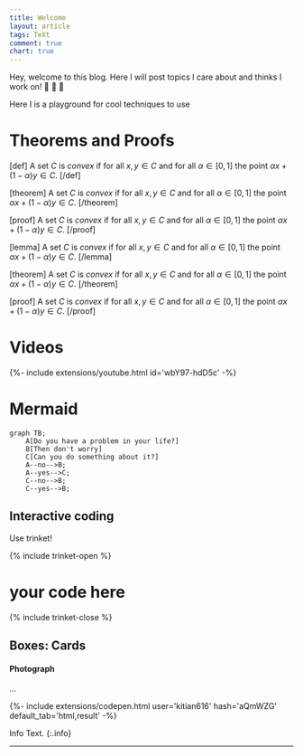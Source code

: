 ```yaml
---
title: Welcome
layout: article
tags: TeXt
comment: true
chart: true 
---
```




Hey, welcome to this blog. Here I will post topics I care about and thinks I work on! :ghost: :ghost: :ghost:

Here I is a playground for cool techniques to use

# Theorems and Proofs

[def]
A set $C$ is *convex* if for all
$x,y \in C$ and for all
$\alpha \in [0,1]$ the point
$\alpha x + (1-\alpha) y \in C$.
[/def]

[theorem]
A set $C$ is *convex* if for all
$x,y \in C$ and for all
$\alpha \in [0,1]$ the point
$\alpha x + (1-\alpha) y \in C$.
[/theorem]

[proof]
A set $C$ is *convex* if for all
$x,y \in C$ and for all
$\alpha \in [0,1]$ the point
$\alpha x + (1-\alpha) y \in C$.
[/proof]

[lemma]
A set $C$ is *convex* if for all
$x,y \in C$ and for all
$\alpha \in [0,1]$ the point
$\alpha x + (1-\alpha) y \in C$.
[/lemma]


[theorem]
A set $C$ is *convex* if for all
$x,y \in C$ and for all
$\alpha \in [0,1]$ the point
$\alpha x + (1-\alpha) y \in C$.
[/theorem]

[proof]
A set $C$ is *convex* if for all
$x,y \in C$ and for all
$\alpha \in [0,1]$ the point
$\alpha x + (1-\alpha) y \in C$.
[/proof]

# Videos

<div>
{%- include extensions/youtube.html id='wbY97-hdD5c' -%}
</div>

# Mermaid

```mermaid
graph TB;
    A[Do you have a problem in your life?]
    B[Then don't worry]
    C[Can you do something about it?]
    A--no-->B;
    A--yes-->C;
    C--no-->B;
    C--yes-->B;
```

## Interactive coding 

Use trinket!

{% include trinket-open %}
# your code here
{% include trinket-close %}


## Boxes: Cards

<div class="card">
  <div class="card__content">
    <div class="card__header">
      <h4>Photograph</h4>
    </div>
    <p>...</p>
  </div>
</div>


<div>{%- include extensions/codepen.html user='kitian616' hash='aQmWZG' default_tab='html,result' -%}</div>
<!--more-->


Info Text.
{:.info}

---


